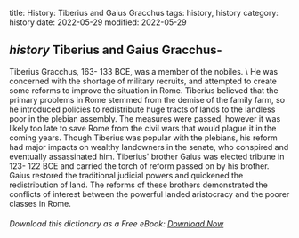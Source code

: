 title: History: Tiberius and Gaius Gracchus
tags: history, history
category: history
date: 2022-05-29
modified: 2022-05-29

## _history_  Tiberius and Gaius Gracchus-
Tiberius Gracchus,
  163-
133 BCE,
 was a member of the   nobiles. \ He was
concerned with the shortage of military recruits, and attempted to
create some reforms to improve the situation in Rome.  Tiberius
believed that the primary problems in Rome stemmed from the demise of
the family farm, so he introduced policies to redistribute huge tracts
of lands to the landless poor in the plebian assembly.  The measures
were passed, however it was likely too late to save Rome from the
civil wars that would plague it in the coming years.  Though Tiberius
was popular with the plebians, his reform had major impacts on wealthy
landowners in the senate, who conspired and eventually assassinated
him.  Tiberius' brother Gaius was elected tribune in   123-
122
BCE
 and carried the torch of reform passed on by his brother.  Gaius
restored the traditional judicial powers and quickened the
redistribution of land.  The reforms of these brothers demonstrated
the conflicts of interest between the powerful landed aristocracy and
the poorer classes in Rome.


###### Download *this* dictionary as a Free eBook: [Download Now]({static}static/SerfHistoryDictionary.pdf)

